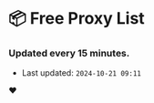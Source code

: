 # :package: Free Proxy List
### Updated every 15 minutes.

- Last updated: `2024-10-21 09:11`

:heart:

